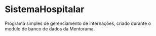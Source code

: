 # SistemaHospitalar
Programa simples de gerenciamento de internações, criado durante o modulo de banco de dados da Mentorama.
